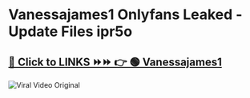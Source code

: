 
 # Vanessajames1 Onlyfans Leaked - Update Files ipr5o

## <h2><a href="https://clipsfans.com/Vanessajames1&ref=git">🔗 Click to LINKS ⏩⏩ 👉 🟢 Vanessajames1 </a></h2>

<a href="https://clipsfans.com/Vanessajames1&ref=git" rel="nofollow" data-target="animated-image.originalLink"><img src="https://i.ibb.co.com/xMMVF88/686577567.gif" alt="Viral Video Original" style="max-width: 100%; display: inline-block;" data-target="animated-image.originalImage"></a>

